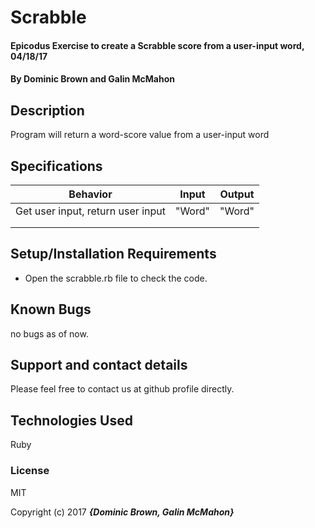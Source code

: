 # Scrabble

#### Epicodus Exercise to create a Scrabble score from a user-input word, 04/18/17

#### By Dominic Brown and Galin McMahon

## Description

Program will return a word-score value from a user-input word

## Specifications

| Behavior | Input | Output |
|----------|-------|--------|
|Get user input, return user input|"Word"|"Word"|
|          |       |        |
|          |       |        |

## Setup/Installation Requirements

* Open the scrabble.rb file to check the code.

## Known Bugs

no bugs as of now.

## Support and contact details

Please feel free to contact us at github profile directly.

## Technologies Used

Ruby

### License

MIT

Copyright (c) 2017 **_{Dominic Brown, Galin McMahon}_**
